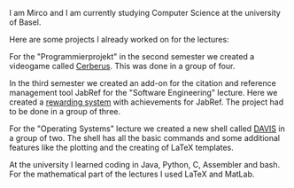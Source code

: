I am Mirco and I am currently studying Computer Science at the university of Basel.

Here are some projects I already worked on for the lectures:

For the "Programmierprojekt" in the second semester we created a videogame called [Cerberus](https://github.com/schn-lars/Cerberus2.0). This was done in a group of four.

In the third semester we created an add-on for the citation and reference management tool JabRef for the "Software Engineering" lecture. Here we created a [rewarding system](https://github.com/troberts97/jabref) with achievements for JabRef. The project had to be done in a group of three.

For the "Operating Systems" lecture we created a new shell called [DAVIS](https://github.com/schn-lars/Project) in a group of two. The shell has all the basic commands and some additional features like the plotting and the creating of LaTeX templates.

At the university I learned coding in Java, Python, C, Assembler and bash. For the mathematical part of the lectures I used LaTeX and MatLab.
